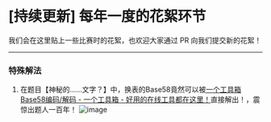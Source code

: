 # [持续更新] 每年一度的花絮环节

我们会在这里贴上一些比赛时的花絮，也欢迎大家通过 PR 向我们提交新的花絮！

---

### 特殊解法

1. 在题目【神秘的……文字？】中，换表的Base58竟然可以被[一个工具箱Base58编码/解码 - 一个工具箱 - 好用的在线工具都在这里！](atoolbox.net)直接解出！，震惊出题人一百年！
![image](https://user-images.githubusercontent.com/53261506/215748508-365ffabe-826e-46f4-943c-83b26a0cf790.png)
